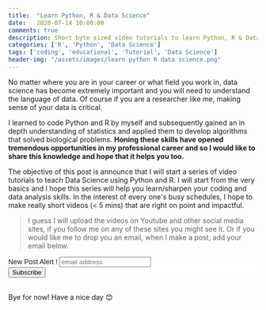 ```yaml
---
title:  "Learn Python, R & Data Science"
date:   2020-07-14 10:00:00
comments: true
description: Short byte sized video tutorials to learn Python, R & Data Science.
categories: ['R', 'Python', 'Data Science']
tags: ['coding', 'educational', 'Tutorial', 'Data Science']
header-img: "/assets/images/learn python R data science.png"
---
```


No matter where you are in your career or what field you work in, data science has become extremely important and you will need to understand the language of data. Of course if you are a researcher like me, making sense of your data is critical.

I learned to code Python and R by myself and subsequently gained an in depth understanding of statistics and applied them to develop algorithms that solved biological problems. **Honing these skills have opened tremendous opportunities in my professional career and so I would like to share this knowledge and hope that it helps you too.**

The objective of this post is announce that I will start a series of video tutorials to teach Data Science using Python and R. I will start from the very basics and I hope this series will help you learn/sharpen your coding and data analysis skills. In the interest of every one's busy schedules, I hope to make really short videos (< 5 mins) that are right on point and impactful.

> I guess I will upload the videos on Youtube and other social media sites, if you follow me on any of these sites you might see it. Or if you would like me to drop you an email, when I make a post, add your email below.

<!-- Begin Mailchimp Signup Form -->
<link href="//cdn-images.mailchimp.com/embedcode/horizontal-slim-10_7.css" rel="stylesheet" type="text/css">
<style type="text/css">
	#mc_embed_signup{background:#fff; clear:left; font:14px Helvetica,Arial,sans-serif; width:100%;}
	/* Add your own Mailchimp form style overrides in your site stylesheet or in this style block.
	   We recommend moving this block and the preceding CSS link to the HEAD of your HTML file. */
</style>
<div id="mc_embed_signup">
<form action="https://ajitjohnson.us10.list-manage.com/subscribe/post?u=1ea7a1f023e20dd49bb557f0b&amp;id=e2a3044de8" method="post" id="mc-embedded-subscribe-form" name="mc-embedded-subscribe-form" class="validate" target="_blank" novalidate>
    <div id="mc_embed_signup_scroll">
	<label for="mce-EMAIL">New Post Alert !</label>
	<input type="email" value="" name="EMAIL" class="email" id="mce-EMAIL" placeholder="email address" required>
    <!-- real people should not fill this in and expect good things - do not remove this or risk form bot signups-->
    <div style="position: absolute; left: -5000px;" aria-hidden="true"><input type="text" name="b_1ea7a1f023e20dd49bb557f0b_e2a3044de8" tabindex="-1" value=""></div>
    <div class="clear"><input type="submit" value="Subscribe" name="subscribe" id="mc-embedded-subscribe" class="button"></div>
    </div>
</form>
</div>

<!--End mc_embed_signup-->


<br>
Bye for now! Have a nice day 😊
